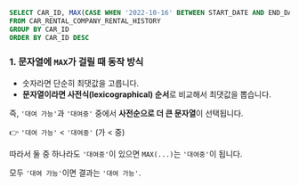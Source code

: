 ```SQL
SELECT CAR_ID, MAX(CASE WHEN '2022-10-16' BETWEEN START_DATE AND END_DATE THEN '대여중' ELSE '대여 가능' END) 
FROM CAR_RENTAL_COMPANY_RENTAL_HISTORY
GROUP BY CAR_ID
ORDER BY CAR_ID DESC
```

### 1. 문자열에 `MAX`가 걸릴 때 동작 방식

- 숫자라면 단순히 최댓값을 고릅니다.
- **문자열이라면 사전식(lexicographical) 순서**로 비교해서 최댓값을 뽑습니다.

즉, `'대여 가능'`과 `'대여중'` 중에서 **사전순으로 더 큰 문자열**이 선택됩니다.

👉 `'대여 가능'` < `'대여중'` (가 < 중)

따라서 둘 중 하나라도 `'대여중'`이 있으면 `MAX(...)`는 `'대여중'`이 됩니다.

모두 `'대여 가능'`이면 결과는 `'대여 가능'`.
